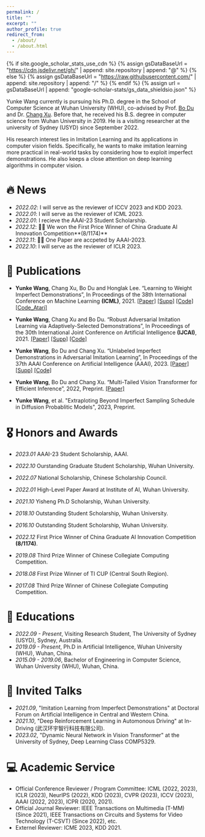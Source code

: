 ```yaml
---
permalink: /
title: ""
excerpt: ""
author_profile: true
redirect_from: 
  - /about/
  - /about.html
---
```


{% if site.google_scholar_stats_use_cdn %}
{% assign gsDataBaseUrl = "https://cdn.jsdelivr.net/gh/" | append: site.repository | append: "@" %}
{% else %}
{% assign gsDataBaseUrl = "https://raw.githubusercontent.com/" | append: site.repository | append: "/" %}
{% endif %}
{% assign url = gsDataBaseUrl | append: "google-scholar-stats/gs_data_shieldsio.json" %}

<span class='anchor' id='about-me'></span>


Yunke Wang currently is pursuing his Ph.D. degree in the School of Computer Science at Wuhan University (WHU), co-advised by Prof. [Bo Du](http://cs.whu.edu.cn/teacherinfo.aspx?id=254) and Dr. [Chang Xu](http://changxu.xyz). Before that, he received his B.S. degree in computer science from Wuhan University in 2019. He is a visiting researcher at the university of Sydney (USYD) since September 2022.

His research interest lies in Imitation Learning and its applications in computer vision fields. Specifically, he wants to make imitation learning more practical in real-world tasks by considering how to exploit imperfect demonstrations. He also keeps a close attention on deep learning algorithms in computer vision.

# 🔥 News
- *2022.02*: I will serve as the reviewer of ICCV 2023 and KDD 2023.
- *2022.01*: I will serve as the reviewer of ICML 2023.
- *2022.01*: I recieve the AAAI-23 Student Scholarship.
- *2022.12*: 🎉🎉 We won the First Price Winner of China Graduate AI Innovation Competition**(8/1174)**
- *2022.11*: 🎉🎉 One Paper are accpeted by AAAI-2023. 
- *2022.10*: I will serve as the reviewer of ICLR 2023.

# 📝 Publications 

- **Yunke Wang**, Chang Xu, Bo Du and Honglak Lee. “Learning to Weight Imperfect Demonstrations”, In Proceedings of the 38th International Conference on Machine Learning **(ICML)**, 2021.
[[Paper]](http://proceedings.mlr.press/v139/wang21aa/wang21aa.pdf)
[[Supp]](http://proceedings.mlr.press/v139/wang21aa/wang21aa-supp.pdf)
[[Code]](https://github.com/yunke-wang/WGAIL)
[[Code_Atari]](https://github.com/yunke-wang/gail_atari)


- **Yunke Wang**, Chang Xu and Bo Du. “Robust Adversarial Imitation Learning via Adaptively-Selected Demonstrations”, In Proceedings of the 30th International Joint Conference on Artificial Intelligence **(IJCAI)**, 2021.
[[Paper]](https://www.ijcai.org/proceedings/2021/0434.pdf)
[[Supp]](https://www.ijcai.org/proceedings/2021/0434.pdf)
[[Code]](https://github.com/yunke-wang/SAIL)

- **Yunke Wang**, Bo Du and Chang Xu. “Unlabeled Imperfect Demonstrations in Adversarial Imitation Learning”, In Proceedings of the 37th AAAI Conference on Artificial Intelligence (AAAI), 2023.
[[Paper]](https://www.ijcai.org/proceedings/2021/0434.pdf)
[[Supp]](https://www.ijcai.org/proceedings/2021/0434.pdf)
[[Code]](https://github.com/yunke-wang/UID)

- **Yunke Wang**, Bo Du and Chang Xu. “Multi-Tailed Vision Transformer for Efficient Inference”, 2022, Preprint.
[[Paper]](https://arxiv.org/pdf/2203.01587.pdf)

- **Yunke Wang**, et al. "Extraploting Beyond Imperfect Sampling Schedule in Diffusion Probablitic Models", 2023, Preprint.


<!-- [**Project**](https://scholar.google.com/citations?view_op=view_citation&hl=zh-CN&user=DhtAFkwAAAAJ&citation_for_view=DhtAFkwAAAAJ:ALROH1vI_8AC) <strong><span class='show_paper_citations' data='DhtAFkwAAAAJ:ALROH1vI_8AC'></span></strong>
- Lorem ipsum dolor sit amet, consectetur adipiscing elit. Vivamus ornare aliquet ipsum, ac tempus justo dapibus sit amet. 
</div>
</div>

- [Lorem ipsum dolor sit amet, consectetur adipiscing elit. Vivamus ornare aliquet ipsum, ac tempus justo dapibus sit amet](https://github.com), A, B, C, **CVPR 2020**
 -->
 
# 🎖 Honors and Awards
- *2023.01* AAAI-23 Student Scholarship, AAAI. 
- *2022.10* Ourstanding Graduate Student Scholarship, Wuhan University. 
- *2022.07* National Scholarship, Chinese Scholarship Council.
- *2022.01* High-Level Paper Award at Institute of AI, Wuhan University. 
- *2021.10* Yisheng Ph.D Scholarship, Wuhan University. 
- *2018.10* Outstanding Student Scholarship, Wuhan University.
- *2016.10* Outstanding Student Scholarship, Wuhan University.

- *2022.12* First Price Winner of China Graduate AI Innovation Competition **(8/1174)**.
- *2019.08* Third Prize Winner of Chinese Collegiate Computing Competition.
- *2018.08* First Prize Winner of TI CUP (Central South Region).
- *2017.08* Third Prize Winner of Chinese Collegiate Computing Competition.

# 📖 Educations
- *2022.09 - Present*, Visiting Research Student, The University of Sydney (USYD), Sydney, Australia.
- *2019.09 - Present*, Ph.D in Artificial Intelligence, Wuhan University (WHU), Wuhan, China.
- *2015.09 - 2019.06*, Bachelor of Engineering in Computer Science, Wuhan University (WHU), Wuhan, China.

# 💬 Invited Talks
- *2021.09*, "Imitation Learning from Imperfect Demonstrations" at Doctoral Forum on Artificial Intelligence in Central and Western China.
- *2021.10*, "Deep Reinforcement Learning in Automonous Driving" at In-Driving (武汉环宇智行科技有限公司).
- *2023.02*, "Dynamic Neural Network in Vision Transformer" at the University of Sydney, Deep Learning Class COMP5329.

# 💻 Academic Service
- Official Conference Reviewer / Program Committee: ICML (2022, 2023), ICLR (2023), NeurIPS (2022), KDD (2023), CVPR (2023), ICCV (2023), AAAI (2022, 2023), ICPR (2020, 2021).
- Official Journal Reviewer: IEEE Transactions on Multimedia (T-MM) (Since 2021), IEEE Transactions on Circuits and Systems for Video Technology (T-CSVT) (Since 2022), etc.
- Externel Reviewer: ICME 2023, KDD 2021.
